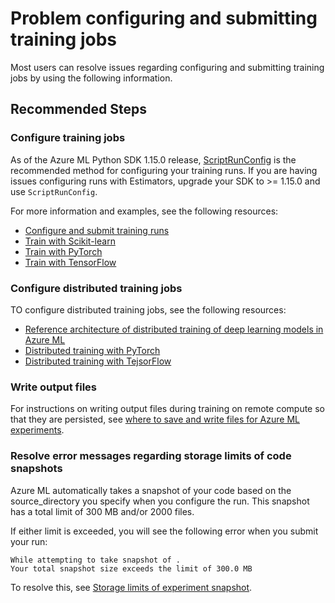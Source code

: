 <properties
	pageTitle="Problem configuring and submitting training jobs"
	description="Problem configuring and submitting training jobs"
	infoBubbleText="Problem configuring and submitting training jobs"
	service="microsoft.machinelearning"
	resource="runs"
	authors="mx-iao"
	ms.author="minxia"
	supportTopicIds="32690863"
	productPesIds="16644"
	cloudEnvironments="public, fairfax, mooncake, usnat, ussec"
	articleId="microsoft.machinelearning.runs.problemconfiguringandsubmittingtrainingjobs"
	selfHelpType="generic"
	ownershipId="AzureML_AzureMachineLearningServices"
/>

# Problem configuring and submitting training jobs

Most users can resolve issues regarding configuring and submitting training jobs by using the following information.

## **Recommended Steps**

### Configure training jobs

As of the Azure ML Python SDK 1.15.0 release, [ScriptRunConfig](https://docs.microsoft.com/python/api/azureml-core/azureml.core.scriptrunconfig?view=azure-ml-py) is the recommended method for configuring your training runs. If you are having issues configuring runs with Estimators, upgrade your SDK to >= 1.15.0 and use `ScriptRunConfig`. 

For more information and examples, see the following resources:

* [Configure and submit training runs](https://docs.microsoft.com/azure/machine-learning/how-to-set-up-training-targets)
* [Train with Scikit-learn](https://docs.microsoft.com/azure/machine-learning/how-to-train-scikit-learn)
* [Train with PyTorch](https://docs.microsoft.com/azure/machine-learning/how-to-train-pytorch)
* [Train with TensorFlow](https://docs.microsoft.com/azure/machine-learning/how-to-train-tensorflow)

### Configure distributed training jobs

TO configure distributed training jobs, see the following resources:

* [Reference architecture of distributed training of deep learning models in Azure ML](https://docs.microsoft.com/azure/architecture/reference-architectures/ai/training-deep-learning)
* [Distributed training with PyTorch](https://docs.microsoft.com/azure/machine-learning/how-to-train-pytorch#distributed-training)
* [Distributed training with TejsorFlow](https://docs.microsoft.com/azure/machine-learning/how-to-train-tensorflow#distributed-training)

### Write output files

For instructions on writing output files during training on remote compute so that they are persisted, see [where to save and write files for Azure ML experiments](https://docs.microsoft.com/azure/machine-learning/how-to-save-write-experiment-files#where-to-write-files).

### Resolve error messages regarding storage limits of code snapshots

Azure ML automatically takes a snapshot of your code based on the source_directory you specify when you configure the run. This snapshot has a total limit of 300 MB and/or 2000 files. 

If either limit is exceeded, you will see the following error when you submit your run:

```
While attempting to take snapshot of .
Your total snapshot size exceeds the limit of 300.0 MB
```

To resolve this, see [Storage limits of experiment snapshot](https://docs.microsoft.com/azure/machine-learning/how-to-save-write-experiment-files#storage-limits-of-experiment-snapshots).

